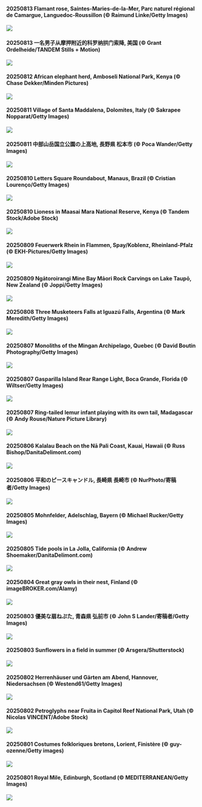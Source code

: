 #### 20250813 Flamant rose, Saintes-Maries-de-la-Mer, Parc naturel régional de Camargue, Languedoc-Roussillon (© Raimund Linke/Getty Images)

![](20250813_Flamingos_1920x1080.jpg)

#### 20250813 一名男子从摩押附近的科罗纳拱门索降, 美国 (© Grant Ordelheide/TANDEM Stills + Motion)

![](20250813_CoronaArch_1920x1080.jpg)

#### 20250812 African elephant herd, Amboseli National Park, Kenya (© Chase Dekker/Minden Pictures)

![](20250812_KenyaElephants_1920x1080.jpg)

#### 20250811 Village of Santa Maddalena, Dolomites, Italy (© Sakrapee Nopparat/Getty Images)

![](20250811_SantaMaddalena_1920x1080.jpg)

#### 20250811 中部山岳国立公園の上高地, 長野県 松本市 (© Poca Wander/Getty Images)

![](20250811_MountainDay_1920x1080.jpg)

#### 20250810 Letters Square Roundabout, Manaus, Brazil (© Cristian Lourenço/Getty Images)

![](20250810_RotatoriaLetras_1920x1080.jpg)

#### 20250810 Lioness in Maasai Mara National Reserve, Kenya (© Tandem Stock/Adobe Stock)

![](20250810_LionessKenya_1920x1080.jpg)

#### 20250809 Feuerwerk Rhein in Flammen, Spay/Koblenz, Rheinland-Pfalz (© EKH-Pictures/Getty Images)

![](20250809_RhineFirework_1920x1080.jpg)

#### 20250809 Ngātoroirangi Mine Bay Māori Rock Carvings on Lake Taupō, New Zealand (© Joppi/Getty Images)

![](20250809_MaoriRock_1920x1080.jpg)

#### 20250808 Three Musketeers Falls at Iguazú Falls, Argentina (© Mark Meredith/Getty Images)

![](20250808_IguazuArgentina_1920x1080.jpg)

#### 20250807 Monoliths of the Mingan Archipelago, Quebec (© David Boutin Photography/Getty Images)

![](20250807_MinganWonders_1920x1080.jpg)

#### 20250807 Gasparilla Island Rear Range Light, Boca Grande, Florida (© Wiltser/Getty Images)

![](20250807_GasparillaLight_1920x1080.jpg)

#### 20250807 Ring-tailed lemur infant playing with its own tail, Madagascar (© Andy Rouse/Nature Picture Library)

![](20250807_BabyLemur_1920x1080.jpg)

#### 20250806 Kalalau Beach on the Nā Pali Coast, Kauai, Hawaii (© Russ Bishop/DanitaDelimont.com)

![](20250806_NaPaliKauai_1920x1080.jpg)

#### 20250806 平和のピースキャンドル, 長崎県 長崎市 (© NurPhoto/寄稿者/Getty Images)

![](20250806_HiroshimaPeace_1920x1080.jpg)

#### 20250805 Mohnfelder, Adelschlag, Bayern (© Michael Rucker/Getty Images)

![](20250805_PoppyfieldAdelschlag_1920x1080.jpg)

#### 20250805 Tide pools in La Jolla, California (© Andrew Shoemaker/DanitaDelimont.com)

![](20250805_CaliforniaTidepool_1920x1080.jpg)

#### 20250804 Great gray owls in their nest, Finland (© imageBROKER.com/Alamy)

![](20250804_LaplandOwl_1920x1080.jpg)

#### 20250803 優美な扇ねぷた, 青森県 弘前市 (© John S Lander/寄稿者/Getty Images)

![](20250803_HirosakiNeputaFestival_1920x1080.jpg)

#### 20250803 Sunflowers in a field in summer (© Arsgera/Shutterstock)

![](20250803_HappySunflower_1920x1080.jpg)

#### 20250802 Herrenhäuser und Gärten am Abend, Hannover, Niedersachsen (© Westend61/Getty Images)

![](20250802_HerrenhaeuserHannover_1920x1080.jpg)

#### 20250802 Petroglyphs near Fruita in Capitol Reef National Park, Utah (© Nicolas VINCENT/Adobe Stock)

![](20250802_FruitaPetroglyphs_1920x1080.jpg)

#### 20250801 Costumes folkloriques bretons, Lorient, Finistère (© guy-ozenne/Getty images)

![](20250801_LorientCeltic_1920x1080.jpg)

#### 20250801 Royal Mile, Edinburgh, Scotland (© MEDITERRANEAN/Getty Images)

![](20250801_EdinburghFringe_1920x1080.jpg)

